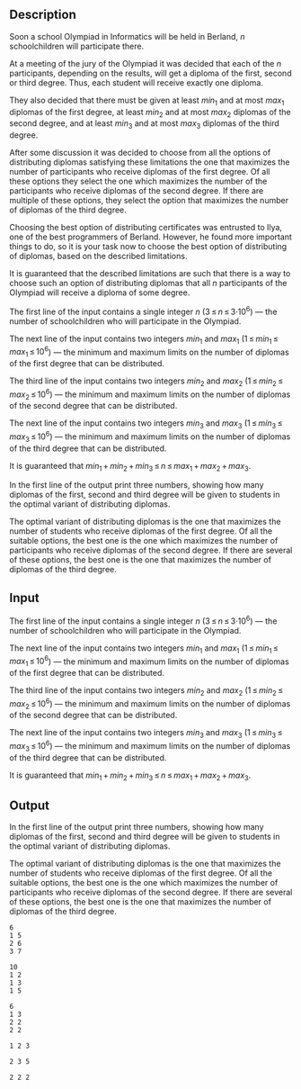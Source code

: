 ## Description

<div><p>Soon a school Olympiad in Informatics will be held in Berland, <span class="tex-span"><i>n</i></span> schoolchildren will participate there.</p><p>At a meeting of the jury of the Olympiad it was decided that <span class="tex-font-style-it">each</span> of the <span class="tex-span"><i>n</i></span> participants, depending on the results, will get a diploma of the first, second or third degree. Thus, each student will receive exactly one diploma.</p><p>They also decided that there must be given at least <span class="tex-span"><i>min</i><sub class="lower-index">1</sub></span> and at most <span class="tex-span"><i>max</i><sub class="lower-index">1</sub></span> diplomas of the first degree, at least <span class="tex-span"><i>min</i><sub class="lower-index">2</sub></span> and at most <span class="tex-span"><i>max</i><sub class="lower-index">2</sub></span> diplomas of the second degree, and at least <span class="tex-span"><i>min</i><sub class="lower-index">3</sub></span> and at most <span class="tex-span"><i>max</i><sub class="lower-index">3</sub></span> diplomas of the third degree.</p><p>After some discussion it was decided to choose from all the options of distributing diplomas satisfying these limitations the one that maximizes the number of participants who receive diplomas of the first degree. Of all these options they select the one which maximizes the number of the participants who receive diplomas of the second degree. If there are multiple of these options, they select the option that maximizes the number of diplomas of the third degree.</p><p>Choosing the best option of distributing certificates was entrusted to Ilya, one of the best programmers of Berland. However, he found more important things to do, so it is your task now to choose the best option of distributing of diplomas, based on the described limitations.</p><p>It is guaranteed that the described limitations are such that there is a way to choose such an option of distributing diplomas that all <span class="tex-span"><i>n</i></span> participants of the Olympiad will receive a diploma of some degree.</p></div><div class="input-specification"><p>The first line of the input contains a single integer <span class="tex-span"><i>n</i></span> (<span class="tex-span">3 ≤ <i>n</i> ≤ 3·10<sup class="upper-index">6</sup></span>)&nbsp;—&nbsp;the number of schoolchildren who will participate in the Olympiad.</p><p>The next line of the input contains two integers <span class="tex-span"><i>min</i><sub class="lower-index">1</sub></span> and <span class="tex-span"><i>max</i><sub class="lower-index">1</sub></span> (<span class="tex-span">1 ≤ <i>min</i><sub class="lower-index">1</sub> ≤ <i>max</i><sub class="lower-index">1</sub> ≤ 10<sup class="upper-index">6</sup></span>)&nbsp;—&nbsp;the minimum and maximum limits on the number of diplomas of the first degree that can be distributed.</p><p>The third line of the input contains two integers <span class="tex-span"><i>min</i><sub class="lower-index">2</sub></span> and <span class="tex-span"><i>max</i><sub class="lower-index">2</sub></span> (<span class="tex-span">1 ≤ <i>min</i><sub class="lower-index">2</sub> ≤ <i>max</i><sub class="lower-index">2</sub> ≤ 10<sup class="upper-index">6</sup></span>)&nbsp;—&nbsp;the minimum and maximum limits on the number of diplomas of the second degree that can be distributed. </p><p>The next line of the input contains two integers <span class="tex-span"><i>min</i><sub class="lower-index">3</sub></span> and <span class="tex-span"><i>max</i><sub class="lower-index">3</sub></span> (<span class="tex-span">1 ≤ <i>min</i><sub class="lower-index">3</sub> ≤ <i>max</i><sub class="lower-index">3</sub> ≤ 10<sup class="upper-index">6</sup></span>)&nbsp;—&nbsp;the minimum and maximum limits on the number of diplomas of the third degree that can be distributed. </p><p>It is guaranteed that <span class="tex-span"><i>min</i><sub class="lower-index">1</sub> + <i>min</i><sub class="lower-index">2</sub> + <i>min</i><sub class="lower-index">3</sub> ≤ <i>n</i> ≤ <i>max</i><sub class="lower-index">1</sub> + <i>max</i><sub class="lower-index">2</sub> + <i>max</i><sub class="lower-index">3</sub></span>.</p></div><div class="output-specification"><p>In the first line of the output print three numbers, showing how many diplomas of the first, second and third degree will be given to students in the optimal variant of distributing diplomas.</p><p>The optimal variant of distributing diplomas is the one that maximizes the number of students who receive diplomas of the first degree. Of all the suitable options, the best one is the one which maximizes the number of participants who receive diplomas of the second degree. If there are several of these options, the best one is the one that maximizes the number of diplomas of the third degree.</p></div>

## Input

<p>The first line of the input contains a single integer <span class="tex-span"><i>n</i></span> (<span class="tex-span">3 ≤ <i>n</i> ≤ 3·10<sup class="upper-index">6</sup></span>)&nbsp;—&nbsp;the number of schoolchildren who will participate in the Olympiad.</p><p>The next line of the input contains two integers <span class="tex-span"><i>min</i><sub class="lower-index">1</sub></span> and <span class="tex-span"><i>max</i><sub class="lower-index">1</sub></span> (<span class="tex-span">1 ≤ <i>min</i><sub class="lower-index">1</sub> ≤ <i>max</i><sub class="lower-index">1</sub> ≤ 10<sup class="upper-index">6</sup></span>)&nbsp;—&nbsp;the minimum and maximum limits on the number of diplomas of the first degree that can be distributed.</p><p>The third line of the input contains two integers <span class="tex-span"><i>min</i><sub class="lower-index">2</sub></span> and <span class="tex-span"><i>max</i><sub class="lower-index">2</sub></span> (<span class="tex-span">1 ≤ <i>min</i><sub class="lower-index">2</sub> ≤ <i>max</i><sub class="lower-index">2</sub> ≤ 10<sup class="upper-index">6</sup></span>)&nbsp;—&nbsp;the minimum and maximum limits on the number of diplomas of the second degree that can be distributed. </p><p>The next line of the input contains two integers <span class="tex-span"><i>min</i><sub class="lower-index">3</sub></span> and <span class="tex-span"><i>max</i><sub class="lower-index">3</sub></span> (<span class="tex-span">1 ≤ <i>min</i><sub class="lower-index">3</sub> ≤ <i>max</i><sub class="lower-index">3</sub> ≤ 10<sup class="upper-index">6</sup></span>)&nbsp;—&nbsp;the minimum and maximum limits on the number of diplomas of the third degree that can be distributed. </p><p>It is guaranteed that <span class="tex-span"><i>min</i><sub class="lower-index">1</sub> + <i>min</i><sub class="lower-index">2</sub> + <i>min</i><sub class="lower-index">3</sub> ≤ <i>n</i> ≤ <i>max</i><sub class="lower-index">1</sub> + <i>max</i><sub class="lower-index">2</sub> + <i>max</i><sub class="lower-index">3</sub></span>.</p>

## Output

<p>In the first line of the output print three numbers, showing how many diplomas of the first, second and third degree will be given to students in the optimal variant of distributing diplomas.</p><p>The optimal variant of distributing diplomas is the one that maximizes the number of students who receive diplomas of the first degree. Of all the suitable options, the best one is the one which maximizes the number of participants who receive diplomas of the second degree. If there are several of these options, the best one is the one that maximizes the number of diplomas of the third degree.</p>





```input1
6
1 5
2 6
3 7

```




```input2
10
1 2
1 3
1 5

```




```input3
6
1 3
2 2
2 2

```




```output1
1 2 3 

```




```output2
2 3 5 

```




```output3
2 2 2 

```


